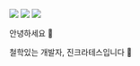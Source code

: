 <p>                      
  <a href="http://jincrates.space" target="_blank"><img src="https://img.shields.io/badge/Jinspace-F68212?style=flat-square&logo=GitBook&logoColor=white"/></a>
  <a href="https://94jingyu.notion.site/Jincrates-4330c132bfd740ce9fe6408d0be8f259"><img src="https://img.shields.io/badge/It's Me-000000?style=flat-square&logo=Notion&logoColor=white"/></a>
  <a href="https://hits.seeyoufarm.com"><img src="https://hits.seeyoufarm.com/api/count/incr/badge.svg?url=https%3A%2F%2Fgithub.com%2Fjincrates%2Fhit-counter&count_bg=%2379C83D&title_bg=%23555555&icon=awesomelists.svg&icon_color=%23E7E7E7&title=hits&edge_flat=false"/></a>
<p> 
  
안녕하세요 👋

철학있는 개발자, 진크라테스입니다 🤔 



<!--  
[![Jincrates's github stats](https://github-readme-stats.vercel.app/api?username=jincrates)](https://github.com/anuraghazra/github-readme-stats)
-->
  
<!--
  👋&nbsp; Hi there! I'm <b>full stack developer</b> skilled in API, WEB, and APP.🚀<br/>
  I have experience 7 years of Android development and 2 years of iOS development.<br/>
  For the past year, I have been interested in creating Graph-QL APIs with Quarkus and a web screen with React.<br/>
  Sometimes I develop cross-platforms mobile app like ReactNative or Flutter. (but prefer native💖)<br/><br/>
  I enjoy hiking, swimming, dive and surf. ⛰ 🏄<br/>
  I hope to develop every beautiful things. ✨ <br/><br/>
</p>

### 💪 Skills
#### Platforms & Languages
<p>
  <img src="https://img.shields.io/badge/Quarkus-4695EB?style=flat-square&logo=Quarkus&logoColor=white"/>
  <img src="https://img.shields.io/badge/React-61DAFB?style=flat-square&logo=React&logoColor=black"/>
  <img src="https://img.shields.io/badge/ReactNative-61DAFB?style=flat-square&logo=React&logoColor=black"/>
  <img src="https://img.shields.io/badge/Android-3DDC84?style=flat-square&logo=Android&logoColor=white"/>
  <img src="https://img.shields.io/badge/iOS-000000?style=flat-square&logo=iOS&logoColor=white"/>
  <img src="https://img.shields.io/badge/Flutter-02569B?style=flat-square&logo=Flutter&logoColor=white"/>
</p>
<p>
  <img src="https://img.shields.io/badge/Kotlin-0095D5?style=flat-square&logo=Kotlin&logoColor=white"/> 
  <img src="https://img.shields.io/badge/TypeScript-3178C6?style=flat-square&logo=TypeScript&logoColor=white"/>
  <img src="https://img.shields.io/badge/Java-007396?style=flat-square&logo=Java&logoColor=white"/>
  <img src="https://img.shields.io/badge/Swift-FA7343?style=flat-square&logo=Swift&logoColor=white"/>
</p>

#### Tools
<p>
  <img src="https://img.shields.io/badge/ReactiveX-B7178C?style=flat-square&logo=ReactiveX&logoColor=white"/>
  <img src="https://img.shields.io/badge/Firebase-FFCA28?style=flat-square&logo=Firebase&logoColor=black"/>
  <img src="https://img.shields.io/badge/Realm-39477F?style=flat-square&logo=Realm&logoColor=white"/>
  <img src="https://img.shields.io/badge/Bitrise-683D87?style=flat-square&logo=Bitrise&logoColor=white"/>
  <img src="https://img.shields.io/badge/Git-F05032?style=flat-square&logo=Git&logoColor=white"/>
</p>
-->
